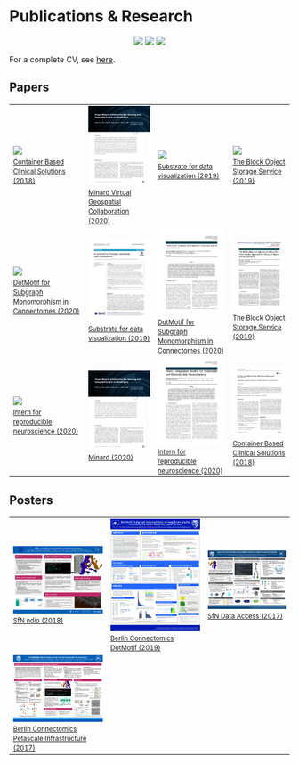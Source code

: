 # Publications & Research

<p align=center>
<a href="https://scholar.google.com/citations?user=QgJ7CPUAAAAJ&hl=en"><img src="https://img.shields.io/badge/Google Scholar-4285F4?logo=Google+Scholar&style=for-the-badge&logoColor=black" /></a>
<a href="https://www.researchgate.net/scientific-contributions/2132435999_Jordan_Matelsky"><img src="https://img.shields.io/badge/ResearchGate-00ccbb?logo=ResearchGate&style=for-the-badge&logoColor=black" /></a>
<a href="https://orcid.org/0000-0002-9470-760X"><img src="https://img.shields.io/badge/ORCID-A6CE39?logo=ORCID&style=for-the-badge&logoColor=black" /></a>
</p>

For a complete CV, see [here](https://jordan.matelsky.com/resume/).

## Papers

<table><tr><td width='250'><a href='papers/2018_Container-Based Clinical Solutions.pdf'><img src=papers/thumbnails/2018_Container-Based Clinical Solutions.png /><br /><small>Container Based Clinical Solutions (2018)</small></a></td><td width='250'><a href='papers/2020_Minard-Virtual-Geospatial-Collaboration.pdf'><img src=papers/thumbnails/2020_Minard-Virtual-Geospatial-Collaboration.png /><br /><small>Minard Virtual Geospatial Collaboration (2020)</small></a></td><td width='250'><a href='papers/2019_Substrate for data visualization.pdf'><img src=papers/thumbnails/2019_Substrate for data visualization.png /><br /><small>Substrate for data visualization (2019)</small></a></td><td width='250'><a href='papers/2019_The Block Object Storage Service.pdf'><img src=papers/thumbnails/2019_The Block Object Storage Service.png /><br /><small>The Block Object Storage Service (2019)</small></a></td></tr><tr><td width='250'><a href='papers/2020_DotMotif for Subgraph Monomorphism in Connectomes.pdf'><img src=papers/thumbnails/2020_DotMotif for Subgraph Monomorphism in Connectomes.png /><br /><small>DotMotif for Subgraph Monomorphism in Connectomes (2020)</small></a></td><td width='250'><a href='papers/2019_Substrate-for-data-visualization.pdf'><img src=papers/thumbnails/2019_Substrate-for-data-visualization.png /><br /><small>Substrate for data visualization (2019)</small></a></td><td width='250'><a href='papers/2020_DotMotif-for-Subgraph-Monomorphism-in-Connectomes.pdf'><img src=papers/thumbnails/2020_DotMotif-for-Subgraph-Monomorphism-in-Connectomes.png /><br /><small>DotMotif for Subgraph Monomorphism in Connectomes (2020)</small></a></td><td width='250'><a href='papers/2019_The-Block-Object-Storage-Service.pdf'><img src=papers/thumbnails/2019_The-Block-Object-Storage-Service.png /><br /><small>The Block Object Storage Service (2019)</small></a></td></tr><tr><td width='250'><a href='papers/2020_Intern for reproducible neuroscience.pdf'><img src=papers/thumbnails/2020_Intern for reproducible neuroscience.png /><br /><small>Intern for reproducible neuroscience (2020)</small></a></td><td width='250'><a href='papers/2020_Minard.pdf'><img src=papers/thumbnails/2020_Minard.png /><br /><small>Minard (2020)</small></a></td><td width='250'><a href='papers/2020_Intern-for-reproducible-neuroscience.pdf'><img src=papers/thumbnails/2020_Intern-for-reproducible-neuroscience.png /><br /><small>Intern for reproducible neuroscience (2020)</small></a></td><td width='250'><a href='papers/2018_Container-Based-Clinical-Solutions.pdf'><img src=papers/thumbnails/2018_Container-Based-Clinical-Solutions.png /><br /><small>Container Based Clinical Solutions (2018)</small></a></td></tr></table>

## Posters

<table><tr><td width='250'><a href='posters/2018_SfN_ndio.pdf'><img src=posters/thumbnails/2018_SfN_ndio.png /><br /><small>SfN ndio (2018)</small></a></td><td width='250'><a href='posters/2019_Berlin-Connectomics_DotMotif.pdf'><img src=posters/thumbnails/2019_Berlin-Connectomics_DotMotif.png /><br /><small>Berlin Connectomics DotMotif (2019)</small></a></td><td width='250'><a href='posters/2017_SfN_Data-Access.pdf'><img src=posters/thumbnails/2017_SfN_Data-Access.png /><br /><small>SfN Data Access (2017)</small></a></td></tr><tr><td width='250'><a href='posters/2017_Berlin-Connectomics_Petascale-Infrastructure.pdf'><img src=posters/thumbnails/2017_Berlin-Connectomics_Petascale-Infrastructure.png /><br /><small>Berlin Connectomics Petascale Infrastructure (2017)</small></a></td></tr></table>

